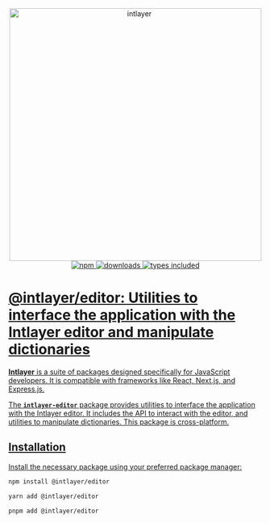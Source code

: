 <div align="center">
  <a href="https://intlayer.org">
    <img src="https://raw.githubusercontent.com/aymericzip/intlayer/572ae9c9acafb74307b81530c1931a8e98990aef/docs/assets/logo.png" width="500" alt="intlayer" />
  </a>
</div>

<div align="center">
  <a href="https://www.npmjs.com/package/intlayer">
    <img alt="npm" src="https://img.shields.io/npm/v/intlayer.svg?labelColor=49516F&color=8994BC" />
  </a>
  <a href="https://npmjs.org/package/intlayer">
    <img alt="downloads" src="https://badgen.net/npm/dm/intlayer?labelColor=49516F&color=8994BC" />
  </a>
  <a href="https://npmjs.org/package/intlayer">
    <img alt="types included" src="https://badgen.net/npm/types/intlayer?labelColor=49516F&color=8994BC" 
  />
</div>

# @intlayer/editor: Utilities to interface the application with the Intlayer editor and manipulate dictionaries

**Intlayer** is a suite of packages designed specifically for JavaScript developers. It is compatible with frameworks like React, Next.js, and Express.js.

The **`intlayer-editor`** package provides utilities to interface the application with the Intlayer editor. It includes the API to interact with the editor, and utilities to manipulate dictionaries. This package is cross-platform.

## Installation

Install the necessary package using your preferred package manager:

```bash
npm install @intlayer/editor
```

```bash
yarn add @intlayer/editor
```

```bash
pnpm add @intlayer/editor
```
